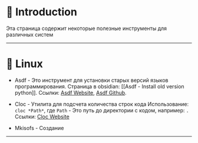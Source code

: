 # 📖 Introduction

Эта страница содержит некоторые полезные инструменты для различных систем

---

# 🐧 Linux

- Asdf - Это инструмент для установки старых версий языков программирования.
  Страница в obsidian: [[Asdf - Install old version python]].
  Ссылки: [Asdf Website](https://asdf-vm.com), [Asdf Github](https://github.com/asdf-vm/asdf.git).

- Cloc - Утилита для подсчета количества строк кода
  Использование: `cloc *Path*`, где `Path` - Это путь до директории с кодом, например: `.`
  Ссылки: [Cloc Website](https://cloc.sourceforge.net)

- Mkisofs - Создание 

---
